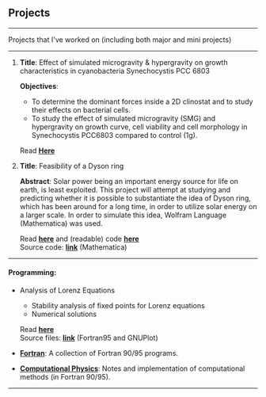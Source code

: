 ## Projects

***

Projects that I've worked on (including both major and mini projects)

***

1. **Title**: Effect of simulated microgravity & hypergravity on growth characteristics in cyanobacteria Synechocystis PCC 6803
   
   **Objectives**: 
    - To determine the dominant forces inside a 2D clinostat and to study their effects on bacterial cells.
    - To study the effect of simulated microgravity (SMG) and hypergravity on growth curve, cell viability and cell morphology in Synechocystis PCC6803 compared to control (1g). 

    Read **[Here](Simulated_microgravity_and_hypergravity_project.pdf)**

2.  **Title**: Feasibility of a Dyson ring

    **Abstract**: Solar power being an important energy source for life on earth, is least exploited. This project will attempt at studying and predicting whether it is possible to substantiate the idea of Dyson ring, which has been around for a long time, in order to utilize solar energy on a larger scale. In order to simulate this
    idea, Wolfram Language (Mathematica) was used.
    
    Read **[here](https://github.com/mshreyes/mshreyes.github.io/blob/master/Project/Dyson%20ring.pdf)** and (readable) code **[here](https://github.com/mshreyes/mshreyes.github.io/blob/master/Project/Dyson%20Ring%20(Code).pdf)** \
    Source code: **[link](https://github.com/mshreyes/mshreyes.github.io/blob/master/Project/Dyson_ring.nb)** (Mathematica)

***

#### Programming:

- Analysis of Lorenz Equations

    - Stability analysis of fixed points for Lorenz equations
    - Numerical solutions 

    Read **[here](https://github.com/mshreyes/Computational-Physics/blob/master/LSA/Lorenz_analysis.pdf)**\
    Source files: **[link](https://github.com/mshreyes/Computational-Physics/tree/master/LSA)** (Fortran95 and GNUPlot)

- **[Fortran](https://github.com/mshreyes/Fortran_Programs)**: A collection of Fortran 90/95 programs.

- **[Computational Physics](https://github.com/mshreyes/Computational-Physics)**: Notes and implementation of computational methods (in Fortran 90/95).

***